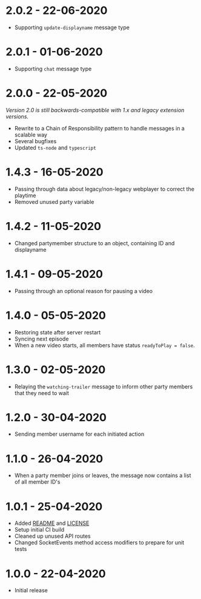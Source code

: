 # 2.0.2 - 22-06-2020
- Supporting `update-displayname` message type

# 2.0.1 - 01-06-2020
- Supporting `chat` message type

# 2.0.0 - 22-05-2020
*Version 2.0 is still backwards-compatible with 1.x and legacy extension versions.*
- Rewrite to a Chain of Responsibility pattern to handle messages in a scalable way
- Several bugfixes
- Updated `ts-node` and `typescript`

# 1.4.3 - 16-05-2020
- Passing through data about legacy/non-legacy webplayer to correct the playtime
- Removed unused party variable

# 1.4.2 - 11-05-2020
- Changed partymember structure to an object, containing ID and displayname

# 1.4.1 - 09-05-2020
- Passing through an optional reason for pausing a video

# 1.4.0 - 05-05-2020
- Restoring state after server restart
- Syncing next episode
- When a new video starts, all members have status `readyToPlay = false`.

# 1.3.0 - 02-05-2020
- Relaying the `watching-trailer` message to inform other party members that they need to wait

# 1.2.0 - 30-04-2020
- Sending member username for each initiated action

# 1.1.0 - 26-04-2020
- When a party member joins or leaves, the message now contains a list of all member ID's

# 1.0.1 - 25-04-2020
- Added [README](README.md) and [LICENSE](LICENSE)
- Setup initial CI build
- Cleaned up unused API routes
- Changed SocketEvents method access modifiers to prepare for unit tests

# 1.0.0 - 22-04-2020
- Initial release